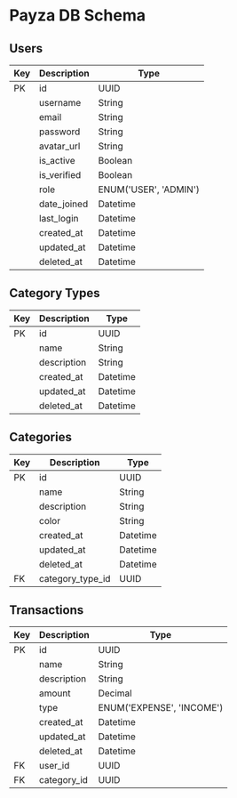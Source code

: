 # Payza DB Schema

## Users

| Key | Description | Type                  |
|-----|-------------|-----------------------|
| PK  | id          | UUID                  |
|     | username    | String                |
|     | email       | String                |
|     | password    | String                |
|     | avatar_url  | String                |
|     | is_active   | Boolean               |
|     | is_verified | Boolean               |
|     | role        | ENUM('USER', 'ADMIN') |
|     | date_joined | Datetime              |
|     | last_login  | Datetime              |
|     | created_at  | Datetime              |
|     | updated_at  | Datetime              |
|     | deleted_at  | Datetime              |

## Category Types

| Key | Description | Type          |
|-----|-------------|---------------|
| PK  | id          | UUID          |
|     | name        | String        |
|     | description | String        |
|     | created_at  | Datetime      |
|     | updated_at  | Datetime      |
|     | deleted_at  | Datetime      |

## Categories

| Key | Description       | Type          |
|-----|-------------------|---------------|
| PK  | id                | UUID          |
|     | name              | String        |
|     | description       | String        |
|     | color             | String        |
|     | created_at        | Datetime      |
|     | updated_at        | Datetime      |
|     | deleted_at        | Datetime      |
| FK  | category_type_id  | UUID          |

## Transactions

| Key | Description | Type                      |
|-----|-------------|---------------------------|
| PK  | id          | UUID                      |
|     | name        | String                    |
|     | description | String                    |
|     | amount      | Decimal                   |
|     | type        | ENUM('EXPENSE', 'INCOME') |
|     | created_at  | Datetime                  |
|     | updated_at  | Datetime                  |
|     | deleted_at  | Datetime                  |
| FK  | user_id     | UUID                      |
| FK  | category_id | UUID                      |